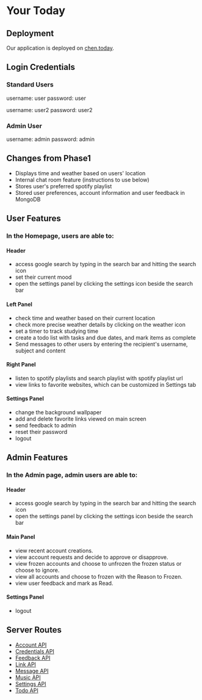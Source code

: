 # Your Today

## Deployment
Our application is deployed on [chen.today](https://chen.today).

## Login Credentials
### Standard Users
username: user
password: user

username: user2
password: user2

### Admin User
username: admin
password: admin

## Changes from Phase1
- Displays time and weather based on users' location
- Internal chat room feature (instructions to use below)
- Stores user's preferred spotify playlist
- Stored user preferences, account information and user feedback in MongoDB

## User Features
### In the Homepage, users are able to:
#### Header
* access google search by typing in the search bar and hitting the search icon
* set their current mood
* open the settings panel by clicking the settings icon beside the search bar
#### Left Panel
* check time and weather based on their current location
* check more precise weather details by clicking on the weather icon
* set a timer to track studying time
* create a todo list with tasks and due dates, and mark items as complete
* Send messages to other users by entering the recipient's username, subject and content

#### Right Panel
* listen to spotify playlists and search playlist with spotify playlist url
* view links to favorite websites, which can be customized in Settings tab

#### Settings Panel
* change the background wallpaper
* add and delete favorite links viewed on main screen
* send feedback to admin
* reset their password
* logout

## Admin Features
### In the Admin page, admin users are able to: 
#### Header
* access google search by typing in the search bar and hitting the search icon
* open the settings panel by clicking the settings icon beside the search bar

#### Main Panel
* view recent account creations.
* view account requests and decide to approve or disapprove.
* view frozen accounts and choose to unfrozen the frozen status or choose to ignore.
* view all accounts and choose to frozen with the Reason to Frozen.
* view user feedback and mark as Read.

#### Settings Panel
* logout

## Server Routes
- [Account API](./docs/accountAPI.md)
- [Credentials API](./docs/credentialsAPI.md)
- [Feedback API](./docs/feedbackAPI.md)
- [Link API](./docs/linkAPI.md)
- [Message API](./docs/messageAPI.md)
- [Music API](./docs/musicAPI.md)
- [Settings API](./docs/settingsAPI.md)
- [Todo API](./docs/todoAPI.md)

